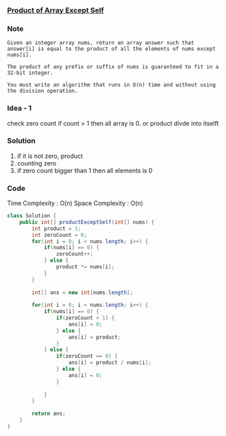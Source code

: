### [Product of Array Except Self](https://leetcode.com/problems/product-of-array-except-self/)

### Note
```
Given an integer array nums, return an array answer such that answer[i] is equal to the product of all the elements of nums except nums[i].

The product of any prefix or suffix of nums is guaranteed to fit in a 32-bit integer.

You must write an algorithm that runs in O(n) time and without using the division operation.
```

### Idea - 1
check zero count if count > 1 then all array is 0.
or product divde into itselft

### Solution
1. if it is not zero, product
2. counting zero
3. if zero count bigger than 1 then all elements is 0

### Code
Time Complexity : O(n)
Space Complexity : O(n)
```java
class Solution {
    public int[] productExceptSelf(int[] nums) {
        int product = 1;
        int zeroCount = 0;
        for(int i = 0; i < nums.length; i++) {
            if(nums[i] == 0) {
                zeroCount++;
            } else {
                product *= nums[i];
            }
        }
        
        int[] ans = new int[nums.length];
        
        for(int i = 0; i < nums.length; i++) {
            if(nums[i] == 0) {
                if(zeroCount > 1) {
                    ans[i] = 0;
                } else {
                    ans[i] = product;
                }
            } else {
                if(zeroCount == 0) {
                    ans[i] = product / nums[i];    
                } else {
                    ans[i] = 0;
                }
                
            }
        }
        
        return ans;
    }
}
```
